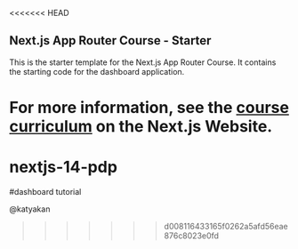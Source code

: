 <<<<<<< HEAD
## Next.js App Router Course - Starter

This is the starter template for the Next.js App Router Course. It contains the starting code for the dashboard application.

For more information, see the [course curriculum](https://nextjs.org/learn) on the Next.js Website.
=======
# nextjs-14-pdp

#dashboard tutorial

@katyakan
>>>>>>> d008116433165f0262a5afd56eae876c8023e0fd
